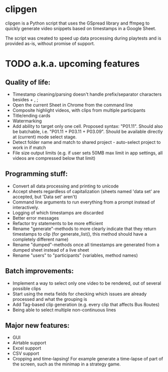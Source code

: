 # clipgen
clipgen is a Python script that uses the GSpread library and ffmpeg to quickly generate video snippets based on timestamps in a Google Sheet.

The script was created to speed up data processing during playtests and is provided as-is, without promise of support.

# TODO a.k.a. upcoming features
## Quality of life:
* Timestamp cleaning/parsing doesn't handle prefix/separator characters besides + , ;
* Open the current Sheet in Chrome from the command line
* Composite highlight videos, with clips from multiple participants
* Title/ending cards
* Watermarking
* Add ability to target only one cell. Proposed syntax: "P01.11". Should also be batchable, i.e. "P01.11 + P03.11 + P03.09". Should be available directly at (current) mode select stage.
* Detect folder name and match to shared project - auto-select project to work in if match
* File size output limits (e.g. if user sets 50MB max limit in app settings, all videos are compressed below that limit)
## Programming stuff:
* Convert all data processing and printing to unicode
* Accept sheets regardless of capitalization (sheets named 'data set' are accepted, but 'Data set' aren't)
* Command line arguments to run everything from a prompt instead of interactively.
* Logging of which timestamps are discarded
* Better error messages
* Refactor try statements to be more efficient
* Rename "generate"-methods to more clearly indicate that they return timestamps to clip (for generate_list(), this method should have a completely different name)
* Rename "dumped"-methods once all timestamps are generated from a dumped sheet instead of a live sheet
* Rename "users" to "participants" (variables, method names)
## Batch improvements:
* Implement a way to select only one video to be rendered, out of several possible clips
* Start using the meta fields for checking which issues are already processed and what the grouping is
* Add Tag-based clip generation (e.g. every clip that affects Bus Routes)
* Being able to select multiple non-continuous lines
 ## Major new features:
* GUI
* Airtable support
* Excel support
* CSV support
* Cropping and time-lapsing! For example generate a time-lapse of part of the screen, such as the minimap in a strategy game.
